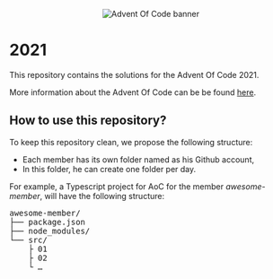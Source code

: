 <p align="center">
  <img src="https://i.imgur.com/GfNxstf.png" alt="Advent Of Code banner" />
</p>

# 2021

This repository contains the solutions for the Advent Of Code 2021.

More information about the Advent Of Code can be be found [here](https://adventofcode.com/).

## How to use this repository?

To keep this repository clean, we propose the following structure:

- Each member has its own folder named as his Github account,
- In this folder, he can create one folder per day.

For example, a Typescript project for AoC for the member _awesome-member_, will have the following structure:

<pre>
awesome-member/
├── package.json
├── node_modules/
└── src/
    ├ 01
    ├ 02
    └ …
</pre>
